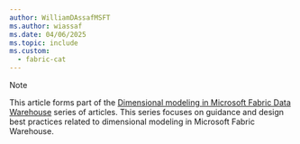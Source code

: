 ```yaml
---
author: WilliamDAssafMSFT
ms.author: wiassaf
ms.date: 04/06/2025
ms.topic: include
ms.custom:
  - fabric-cat
---
```

> [!NOTE]
> This article forms part of the [Dimensional modeling in Microsoft Fabric Data Warehouse](../dimensional-modeling-overview.md) series of articles. This series focuses on guidance and design best practices related to dimensional modeling in Microsoft Fabric Warehouse.
